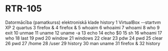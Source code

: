 # RTR-105
Datormācība (pamatkurss) elektroniskā klade
history
    1  VirtualBox --startvm XP
    2  quartus
    3  firefox &
    4  firefox &
    5  whoaim
    6  whoaimi
    7  whoami
    8  who
    9  exit
   10  unmae
   11  uname
   12  uname -a
   13  echo
   14  echo $0
   15  sh
   16  whoami
   17  who
   18  last
   19  pwd
   20  window
   21  windows
   22  clear
   23  pdw
   24  pwd
   25  clear
   26  pwd
   27  /home
   28  /user
   29  history
   30  man uname
   31  firefox &
   32  history
